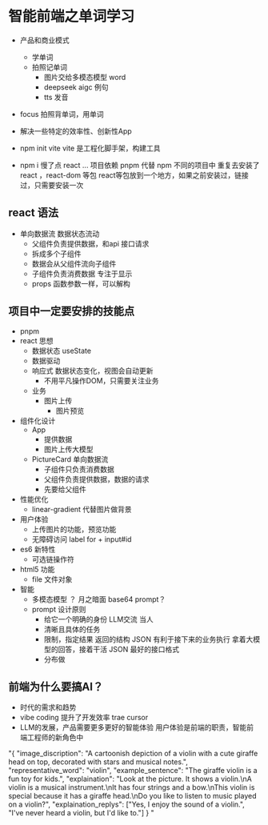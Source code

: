 # 智能前端之单词学习
- 产品和商业模式
  - 学单词  
  - 拍照记单词
    - 图片交给多模态模型 word 
    - deepseek aigc 例句
    - tts 发音 
- focus
  拍照背单词，用单词
- 解决一些特定的效率性、创新性App

- npm init vite
  vite 是工程化脚手架，构建工具
- npm i 慢了点
  react ... 项目依赖
  pnpm 代替 npm
  不同的项目中 重复去安装了react ，react-dom 等包
  react等包放到一个地方，如果之前安装过，链接过，只需要安装一次

## react 语法
- 单向数据流
  数据状态流动
    - 父组件负责提供数据，和api 接口请求 
    - 拆成多个子组件 
    - 数据会从父组件流向子组件
    - 子组件负责消费数据   专注于显示
    - props
      <PictureCard 
        uploadImage={uploadImage}
      />
      函数参数一样，可以解构

## 项目中一定要安排的技能点
- pnpm
- react 思想
  - 数据状态 useState
  - 数据驱动 
  - 响应式 数据状态变化，视图会自动更新
    - 不用平凡操作DOM，只需要关注业务
  - 业务
    - 图片上传
      - 图片预览
- 组件化设计
  - App
    - 提供数据
    - 图片上传大模型
  - PictureCard
    单向数据流 
    - 子组件只负责消费数据
    - 父组件负责提供数据，数据的请求
    - 先要给父组件 
- 性能优化
  - linear-gradient 代替图片做背景
- 用户体验 
  - 上传图片的功能，预览功能
  - 无障碍访问
    label for + input#id
- es6 新特性
  - 可选链操作符
- html5 功能
  - file 文件对象
- 智能
  - 多模态模型
    ？  月之暗面 base64 
    prompt？
  - prompt 设计原则
    - 给它一个明确的身份 LLM交流 当人
    - 清晰且具体的任务
    - 限制，指定结果
      返回的结构 JSON 
      有利于接下来的业务执行
      拿着大模型的回答，接着干活
      JSON 最好的接口格式
    - 分布做

## 前端为什么要搞AI？
- 时代的需求和趋势
- vibe coding 提升了开发效率  trae cursor
- LLM的发展，产品需要更多更好的智能体验
  用户体验是前端的职责，智能前端工程师的新角色中


"{
  "image_discription": "A cartoonish depiction of a violin with a cute giraffe head on top, decorated with stars and musical notes.",
  "representative_word": "violin",
  "example_sentence": "The giraffe violin is a fun toy for kids.",
  "explaination": "Look at the picture. It shows a violin.\nA violin is a musical instrument.\nIt has four strings and a bow.\nThis violin is special because it has a giraffe head.\nDo you like to listen to music played on a violin?",
  "explaination_replys": ["Yes, I enjoy the sound of a violin.", "I've never heard a violin, but I'd like to."]
}
"